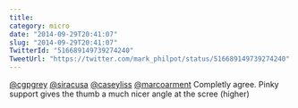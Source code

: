 ```yaml
---
title: 
category: micro
date: "2014-09-29T20:41:07"
slug: "2014-09-29T20:41:07"
TwitterId: "516689149739274240"
TweetUrl: "https://twitter.com/mark_philpot/status/516689149739274240"
---
```


[@cgpgrey](https://twitter.com/cgpgrey)
[@siracusa](https://twitter.com/siracusa)
[@caseyliss](https://twitter.com/caseyliss)
[@marcoarment](https://twitter.com/marcoarment) Completly agree. Pinky support
gives the thumb a much nicer angle at the scree (higher)
